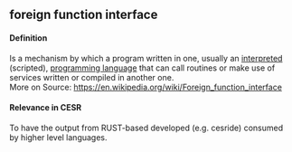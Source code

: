 ## foreign function interface

<h4>Definition</h4><p>Is a mechanism by which a program written in one, usually an <a href="https://en.wikipedia.org/wiki/Interpreted_(programming_languages)">interpreted</a> (scripted), <a href="https://en.wikipedia.org/wiki/Programming_language">programming language</a> that can call routines or make use of services written or compiled in another one.<br>More on Source: <a href="https://en.wikipedia.org/wiki/Foreign_function_interface">https://en.wikipedia.org/wiki/Foreign_function_interface</a></p><h4>Relevance in CESR</h4><p>To have the output from RUST-based developed (e.g. cesride) consumed by higher level languages.</p>

